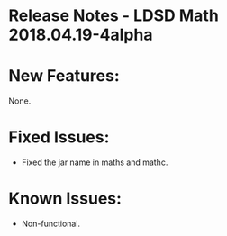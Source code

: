 # Release Notes - LDSD Math 2018.04.19-4alpha

# New Features:

None.

# Fixed Issues:

- Fixed the jar name in maths and mathc.

# Known Issues:

- Non-functional.
